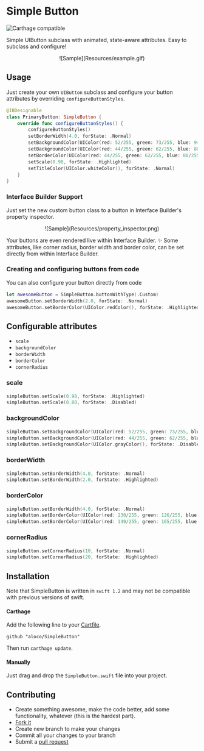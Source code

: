 # Simple Button
![Carthage compatible](https://img.shields.io/badge/Carthage-compatible-4BC51D.svg?style=flat)

Simple UIButton subclass with animated, state-aware attributes. Easy to subclass and configure!

<center>
![Sample](Resources/example.gif)
</center>

## Usage

Just create your own `UIButton` subclass and configure your button attributes by overriding `configureButtonStyles`. 

```swift
@IBDesignable
class PrimaryButton: SimpleButton {
    override func configureButtonStyles() {
        configureButtonStyles()
		setBorderWidth(4.0, forState: .Normal)
        setBackgroundColor(UIColor(red: 52/255, green: 73/255, blue: 94/255, alpha: 1.0), forState: .Normal)
        setBackgroundColor(UIColor(red: 44/255, green: 62/255, blue: 80/255, alpha: 1.0), forState: .Highlighted)
        setBorderColor(UIColor(red: 44/255, green: 62/255, blue: 80/255, alpha: 1.0), forState: .Normal)
        setScale(0.98, forState: .Highlighted)
        setTitleColor(UIColor.whiteColor(), forState: .Normal)
    }
}
```

### Interface Builder Support

Just set the new custom button class to a button in Interface Builder's property inspector.

<center>
![Sample](Resources/property_inspector.png)
</center>

Your buttons are even rendered live within Interface Builder. ✨
Some attributes, like corner radius, border width and border color, can be set directly from within Interface Builder.


### Creating and configuring buttons from code

You can also configure your button directly from code

```swift
let awesomeButton = SimpleButton.buttonWithType(.Custom)
awesomeButton.setBorderWidth(2.0, forState: .Normal)
awesomeButton.setBorderColor(UIColor.redColor(), forState: .Highlighted)
```

## Configurable attributes

* `scale`
* `backgroundColor`
* `borderWidth`
* `borderColor`
* `cornerRadius`


### scale

```swift
simpleButton.setScale(0.98, forState: .Highlighted)
simpleButton.setScale(0.80, forState: .Disabled)
```

### backgroundColor

```swift
simpleButton.setBackgroundColor(UIColor(red: 52/255, green: 73/255, blue: 94/255, alpha: 1.0), forState: .Normal)
simpleButton.setBackgroundColor(UIColor(red: 44/255, green: 62/255, blue: 80/255, alpha: 1.0), forState: .Highlighted)
simpleButton.setBackgroundColor(UIColor.grayColor(), forState: .Disabled)
```

### borderWidth

```swift
simpleButton.setBorderWidth(4.0, forState: .Normal)
simpleButton.setBorderWidth(2.0, forState: .Highlighted)
```

### borderColor

```swift
simpleButton.setBorderWidth(4.0, forState: .Normal)
simpleButton.setBorderColor(UIColor(red: 230/255, green: 126/255, blue: 34/255, alpha: 1.0), forState: .Normal)
simpleButton.setBorderColor(UIColor(red: 149/255, green: 165/255, blue: 166/255, alpha: 1.0), forState: .Highlighted)
```

### cornerRadius
```swift
simpleButton.setCornerRadius(10, forState: .Normal)
simpleButton.setCornerRadius(20, forState: .Highlighted)
```

## Installation

Note that SimpleButton is written in `swift 1.2` and may not be compatible with previous versions of swift.

#### Carthage

Add the following line to your [Cartfile](https://github.com/Carthage/Carthage/blob/master/Documentation/Artifacts.md#cartfile).

```
github "aloco/SimpleButton"
```

Then run `carthage update`.

#### Manually

Just drag and drop the `SimpleButton.swift` file into  your project.


## Contributing

* Create something awesome, make the code better, add some functionality,
  whatever (this is the hardest part).
* [Fork it](http://help.github.com/forking/)
* Create new branch to make your changes
* Commit all your changes to your branch
* Submit a [pull request](http://help.github.com/pull-requests/)
